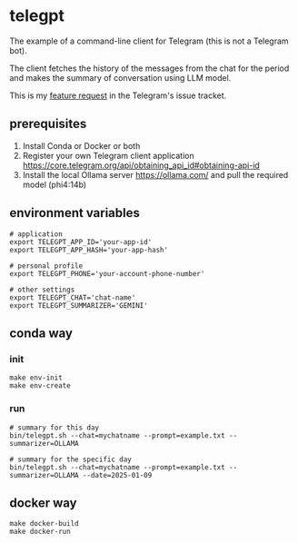 # telegpt

The example of a command-line client for Telegram (this is not a Telegram bot).

The client fetches the history of the messages from the chat for the period
and makes the summary of conversation using LLM model.

This is my [feature request](https://bugs.telegram.org/c/44288) in the Telegram's issue tracket.

## prerequisites

1. Install Conda or Docker or both
2. Register your own Telegram client application https://core.telegram.org/api/obtaining_api_id#obtaining-api-id
3. Install the local Ollama server https://ollama.com/ and pull the required model (phi4:14b)

## environment variables

```shell
# application
export TELEGPT_APP_ID='your-app-id'
export TELEGPT_APP_HASH='your-app-hash'
````

```shell
# personal profile
export TELEGPT_PHONE='your-account-phone-number'
```

```shell
# other settings
export TELEGPT_CHAT='chat-name'
export TELEGPT_SUMMARIZER='GEMINI'
```

## conda way

### init

```shell
make env-init
make env-create
```

### run

```shell
# summary for this day
bin/telegpt.sh --chat=mychatname --prompt=example.txt --summarizer=OLLAMA

# summary for the specific day
bin/telegpt.sh --chat=mychatname --prompt=example.txt --summarizer=OLLAMA --date=2025-01-09
```

## docker way

```shell
make docker-build
make docker-run
```
